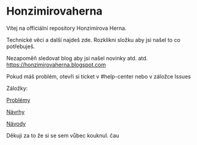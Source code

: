 # Honzimirovaherna
Vítej na officiální repository Honzimírova Herna.

Technické věci a další najdeš zde.
Rozklikni složku aby jsi našel to co potřebuješ.

Nezapoměň sledovat blog aby jsi našel novinky atd. atd.
https://honzimirovaherna.blogspot.com

Pokud máš problém, otevři si ticket v #help-center nebo v záložce Issues

Záložky: 

[Problémy](https://github.com/NoLogicFound/Honzimirovaherna/issues)

[Návrhy](https://github.com/NoLogicFound/Honzimirovaherna/pulls) 

[Návody](https://github.com/NoLogicFound/Honzimirovaherna/wiki)

Děkuji za to že si se sem vůbec kouknul. čau

